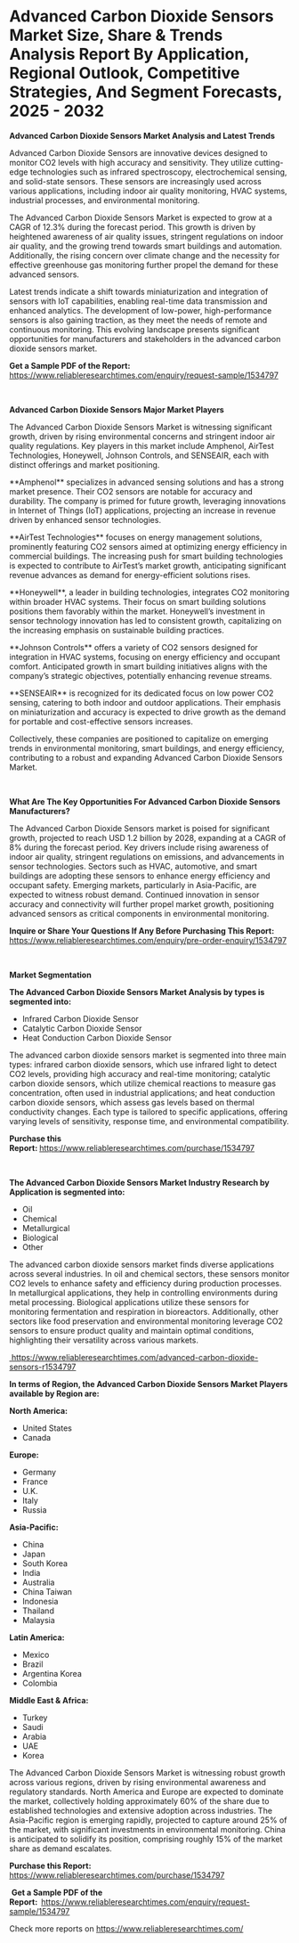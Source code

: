 <p><h1>Advanced Carbon Dioxide Sensors Market Size, Share & Trends Analysis Report By Application, Regional Outlook, Competitive Strategies, And Segment Forecasts, 2025 - 2032</h1></p><p><strong>Advanced Carbon Dioxide Sensors Market Analysis and Latest Trends</strong></p>
<p><p>Advanced Carbon Dioxide Sensors are innovative devices designed to monitor CO2 levels with high accuracy and sensitivity. They utilize cutting-edge technologies such as infrared spectroscopy, electrochemical sensing, and solid-state sensors. These sensors are increasingly used across various applications, including indoor air quality monitoring, HVAC systems, industrial processes, and environmental monitoring.</p><p>The Advanced Carbon Dioxide Sensors Market is expected to grow at a CAGR of 12.3% during the forecast period. This growth is driven by heightened awareness of air quality issues, stringent regulations on indoor air quality, and the growing trend towards smart buildings and automation. Additionally, the rising concern over climate change and the necessity for effective greenhouse gas monitoring further propel the demand for these advanced sensors.</p><p>Latest trends indicate a shift towards miniaturization and integration of sensors with IoT capabilities, enabling real-time data transmission and enhanced analytics. The development of low-power, high-performance sensors is also gaining traction, as they meet the needs of remote and continuous monitoring. This evolving landscape presents significant opportunities for manufacturers and stakeholders in the advanced carbon dioxide sensors market.</p></p>
<p><strong>Get a Sample PDF of the Report:&nbsp;</strong> <a href="https://www.reliableresearchtimes.com/enquiry/request-sample/1534797?utm_campaign=3363&utm_medium=2&utm_source=Github&utm_content=ia&utm_term=06042025&utm_id=advanced-carbon-dioxide-sensors">https://www.reliableresearchtimes.com/enquiry/request-sample/1534797</a></p>
<p>&nbsp;</p>
<p><strong>Advanced Carbon Dioxide Sensors Major Market Players</strong></p>
<p><p>The Advanced Carbon Dioxide Sensors Market is witnessing significant growth, driven by rising environmental concerns and stringent indoor air quality regulations. Key players in this market include Amphenol, AirTest Technologies, Honeywell, Johnson Controls, and SENSEAIR, each with distinct offerings and market positioning.</p><p>**Amphenol** specializes in advanced sensing solutions and has a strong market presence. Their CO2 sensors are notable for accuracy and durability. The company is primed for future growth, leveraging innovations in Internet of Things (IoT) applications, projecting an increase in revenue driven by enhanced sensor technologies.</p><p>**AirTest Technologies** focuses on energy management solutions, prominently featuring CO2 sensors aimed at optimizing energy efficiency in commercial buildings. The increasing push for smart building technologies is expected to contribute to AirTest’s market growth, anticipating significant revenue advances as demand for energy-efficient solutions rises.</p><p>**Honeywell**, a leader in building technologies, integrates CO2 monitoring within broader HVAC systems. Their focus on smart building solutions positions them favorably within the market. Honeywell’s investment in sensor technology innovation has led to consistent growth, capitalizing on the increasing emphasis on sustainable building practices.</p><p>**Johnson Controls** offers a variety of CO2 sensors designed for integration in HVAC systems, focusing on energy efficiency and occupant comfort. Anticipated growth in smart building initiatives aligns with the company’s strategic objectives, potentially enhancing revenue streams.</p><p>**SENSEAIR** is recognized for its dedicated focus on low power CO2 sensing, catering to both indoor and outdoor applications. Their emphasis on miniaturization and accuracy is expected to drive growth as the demand for portable and cost-effective sensors increases.</p><p>Collectively, these companies are positioned to capitalize on emerging trends in environmental monitoring, smart buildings, and energy efficiency, contributing to a robust and expanding Advanced Carbon Dioxide Sensors Market.</p></p>
<p>&nbsp;</p>
<p><strong>What Are The Key Opportunities For Advanced Carbon Dioxide Sensors Manufacturers?</strong></p>
<p><p>The Advanced Carbon Dioxide Sensors market is poised for significant growth, projected to reach USD 1.2 billion by 2028, expanding at a CAGR of 8% during the forecast period. Key drivers include rising awareness of indoor air quality, stringent regulations on emissions, and advancements in sensor technologies. Sectors such as HVAC, automotive, and smart buildings are adopting these sensors to enhance energy efficiency and occupant safety. Emerging markets, particularly in Asia-Pacific, are expected to witness robust demand. Continued innovation in sensor accuracy and connectivity will further propel market growth, positioning advanced sensors as critical components in environmental monitoring.</p></p>
<p><strong>Inquire or Share Your Questions If Any Before Purchasing This Report:</strong> <a href="https://www.reliableresearchtimes.com/enquiry/pre-order-enquiry/1534797?utm_campaign=3363&utm_medium=2&utm_source=Github&utm_content=ia&utm_term=06042025&utm_id=advanced-carbon-dioxide-sensors">https://www.reliableresearchtimes.com/enquiry/pre-order-enquiry/1534797</a></p>
<p>&nbsp;</p>
<p><strong>Market Segmentation</strong></p>
<p><strong>The Advanced Carbon Dioxide Sensors Market Analysis by types is segmented into:</strong></p>
<p><ul><li>Infrared Carbon Dioxide Sensor</li><li>Catalytic Carbon Dioxide Sensor</li><li>Heat Conduction Carbon Dioxide Sensor</li></ul></p>
<p><p>The advanced carbon dioxide sensors market is segmented into three main types: infrared carbon dioxide sensors, which use infrared light to detect CO2 levels, providing high accuracy and real-time monitoring; catalytic carbon dioxide sensors, which utilize chemical reactions to measure gas concentration, often used in industrial applications; and heat conduction carbon dioxide sensors, which assess gas levels based on thermal conductivity changes. Each type is tailored to specific applications, offering varying levels of sensitivity, response time, and environmental compatibility.</p></p>
<p><strong>Purchase this Report:&nbsp;</strong><a href="https://www.reliableresearchtimes.com/purchase/1534797?utm_campaign=3363&utm_medium=2&utm_source=Github&utm_content=ia&utm_term=06042025&utm_id=advanced-carbon-dioxide-sensors">https://www.reliableresearchtimes.com/purchase/1534797</a></p>
<p>&nbsp;</p>
<p><strong>The Advanced Carbon Dioxide Sensors Market Industry Research by Application is segmented into:</strong></p>
<p><ul><li>Oil</li><li>Chemical</li><li>Metallurgical</li><li>Biological</li><li>Other</li></ul></p>
<p><p>The advanced carbon dioxide sensors market finds diverse applications across several industries. In oil and chemical sectors, these sensors monitor CO2 levels to enhance safety and efficiency during production processes. In metallurgical applications, they help in controlling environments during metal processing. Biological applications utilize these sensors for monitoring fermentation and respiration in bioreactors. Additionally, other sectors like food preservation and environmental monitoring leverage CO2 sensors to ensure product quality and maintain optimal conditions, highlighting their versatility across various markets.</p></p>
<p><a href="https://www.reliableresearchtimes.com/advanced-carbon-dioxide-sensors-r1534797?utm_campaign=3363&utm_medium=2&utm_source=Github&utm_content=ia&utm_term=06042025&utm_id=advanced-carbon-dioxide-sensors">&nbsp;https://www.reliableresearchtimes.com/advanced-carbon-dioxide-sensors-r1534797</a></p>
<p><strong>In terms of Region, the Advanced Carbon Dioxide Sensors Market Players available by Region are:</strong></p>
<p>
    <p> <strong> North America: </strong>
        <ul>
            <li>United States</li>
            <li>Canada</li>
        </ul>
        </p> 
    <p> <strong> Europe: </strong>
        <ul>
            <li>Germany</li>
            <li>France</li>
            <li>U.K.</li>
            <li>Italy</li>
            <li>Russia</li>
        </ul>
        </p> 
    <p> <strong> Asia-Pacific: </strong>
        <ul>
            <li>China</li>
            <li>Japan</li>
            <li>South Korea</li>
            <li>India</li>
            <li>Australia</li>
            <li>China Taiwan</li>
            <li>Indonesia</li>
            <li>Thailand</li>
            <li>Malaysia</li>
        </ul>
        </p> 
    <p> <strong> Latin America: </strong>
        <ul>
            <li>Mexico</li>
            <li>Brazil</li>
            <li>Argentina Korea</li>
            <li>Colombia</li>
        </ul>
        </p> 
    <p> <strong> Middle East & Africa: </strong>
        <ul>
            <li>Turkey</li>
            <li>Saudi</li>
            <li>Arabia</li>
            <li>UAE</li>
            <li>Korea</li>
        </ul>
    </p>
    </p>
<p><p>The Advanced Carbon Dioxide Sensors Market is witnessing robust growth across various regions, driven by rising environmental awareness and regulatory standards. North America and Europe are expected to dominate the market, collectively holding approximately 60% of the share due to established technologies and extensive adoption across industries. The Asia-Pacific region is emerging rapidly, projected to capture around 25% of the market, with significant investments in environmental monitoring. China is anticipated to solidify its position, comprising roughly 15% of the market share as demand escalates.</p></p>
<p><strong>Purchase this Report: </strong><a href="https://www.reliableresearchtimes.com/purchase/1534797?utm_campaign=3363&utm_medium=2&utm_source=Github&utm_content=ia&utm_term=06042025&utm_id=advanced-carbon-dioxide-sensors">https://www.reliableresearchtimes.com/purchase/1534797</a></p>
<p>&nbsp;<strong>Get a Sample PDF of the Report:&nbsp;&nbsp;</strong><a href="https://www.reliableresearchtimes.com/enquiry/request-sample/1534797?utm_campaign=3363&utm_medium=2&utm_source=Github&utm_content=ia&utm_term=06042025&utm_id=advanced-carbon-dioxide-sensors">https://www.reliableresearchtimes.com/enquiry/request-sample/1534797</a></p>
<p><strong></strong></p>
<p>Check more reports on <a href="https://www.reliableresearchtimes.com/?utm_campaign=3363&utm_medium=2&utm_source=Github&utm_content=ia&utm_term=06042025&utm_id=advanced-carbon-dioxide-sensors">https://www.reliableresearchtimes.com/</a></p>